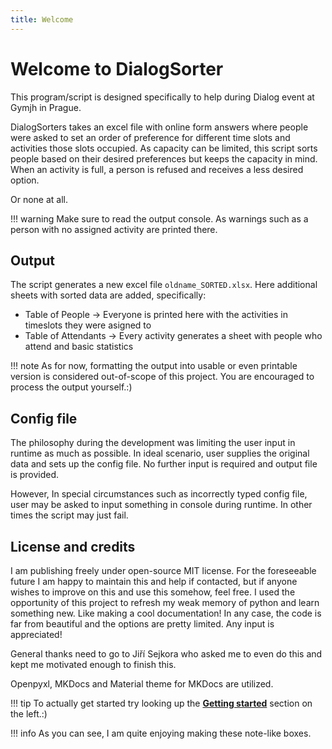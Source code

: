 ```yaml
---
title: Welcome
---
```


# Welcome to DialogSorter

This program/script is designed specifically to help during Dialog event at Gymjh in Prague. 

DialogSorters takes an excel file with online form answers where people were asked to set an order of preference for different time slots and activities those slots occupied. As capacity can be limited, this script sorts people based on their desired preferences but keeps the capacity in mind. When an activity is full, a person is refused and receives a less desired option.

Or none at all. 

!!! warning
    Make sure to read the output console. As warnings such as a person with no assigned activity are printed there.

## Output

The script generates a new excel file `oldname_SORTED.xlsx`. Here additional sheets with sorted data are added, specifically:
- Table of People -> Everyone is printed here with the activities in timeslots they were asigned to
- Table of Attendants -> Every activity generates a sheet with people who attend and basic statistics

!!! note
    As for now, formatting the output into usable or even printable version is considered out-of-scope of this project. You are encouraged to process the output yourself.:)

## Config file

The philosophy during the development was limiting the user input in runtime as much as possible. In ideal scenario, user supplies the original data and sets up the config file. 
No further input is required and output file is provided.

However, In special circumstances such as incorrectly typed config file, user may be asked to input something in console during runtime. In other times the script may just fail.

## License and credits

I am publishing freely under open-source MIT license. For the foreseeable future I am happy to maintain this and help if contacted, but if anyone wishes to improve on this and use this somehow, feel free. I used the opportunity of this project to refresh my weak memory of python and learn something new. Like making a cool documentation! In any case, the code is far from beautiful and the options are pretty limited. Any input is appreciated!

General thanks need to go to Jiří Sejkora who asked me to even do this and kept me motivated enough to finish this.

Openpyxl, MKDocs and Material theme for MKDocs are utilized.

!!! tip
    To actually get started try looking up the [**Getting started**](getting-started.md) section on the left.:)

!!! info
    As you can see, I am quite enjoying making these note-like boxes.